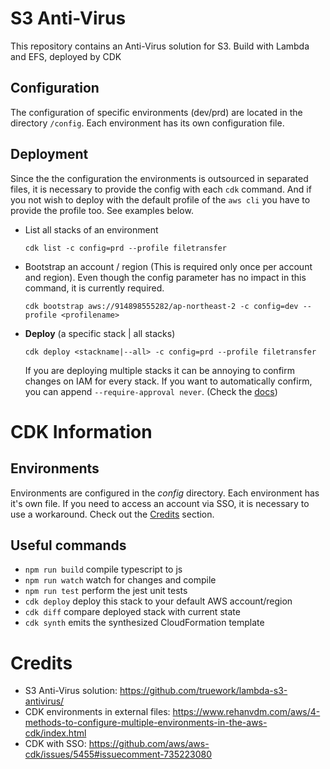 # S3 Anti-Virus

This repository contains an Anti-Virus solution for S3. Build with Lambda and EFS, deployed by CDK

## Configuration

The configuration of specific environments (dev/prd) are located in the directory `/config`. Each environment has its own configuration file.

## Deployment

Since the the configuration the environments is outsourced in separated files, it is necessary to provide the config with each `cdk` command. And if you not wish to deploy with the default profile of the `aws cli` you have to provide the profile too. See examples below.

- List all stacks of an environment

  ```
  cdk list -c config=prd --profile filetransfer
  ```

- Bootstrap an account / region (This is required only once per account and region). Even though the config parameter has no impact in this command, it is currently required.
  ```
  cdk bootstrap aws://914898555282/ap-northeast-2 -c config=dev --profile <profilename>
  ```
- **Deploy** (a specific stack | all stacks)
  ```
  cdk deploy <stackname|--all> -c config=prd --profile filetransfer
  ```
  If you are deploying multiple stacks it can be annoying to confirm changes on IAM for every stack. If you want to automatically confirm, you can append `--require-approval never`. (Check the [docs](https://docs.aws.amazon.com/cdk/latest/guide/cli.html#cli-security))

# CDK Information

## Environments

Environments are configured in the _config_ directory. Each environment has it's own file. If you need to access an account via SSO, it is necessary to use a workaround. Check out the [Credits](#Credits) section.

## Useful commands

- `npm run build` compile typescript to js
- `npm run watch` watch for changes and compile
- `npm run test` perform the jest unit tests
- `cdk deploy` deploy this stack to your default AWS account/region
- `cdk diff` compare deployed stack with current state
- `cdk synth` emits the synthesized CloudFormation template

# Credits

- S3 Anti-Virus solution: https://github.com/truework/lambda-s3-antivirus/
- CDK environments in external files: https://www.rehanvdm.com/aws/4-methods-to-configure-multiple-environments-in-the-aws-cdk/index.html
- CDK with SSO: https://github.com/aws/aws-cdk/issues/5455#issuecomment-735223080
